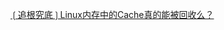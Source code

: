 

[❲追根究底❳Linux内存中的Cache真的能被回收么？](https://mp.weixin.qq.com/s?__biz=MzA3NjYxOTA0MQ==&mid=2653965212&idx=2&sn=8b63bee228bdc5cb7441e0679c03808c&scene=4#wechat_redirect)